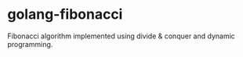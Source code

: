 # golang-fibonacci
Fibonacci algorithm implemented using divide &amp; conquer and dynamic programming.
